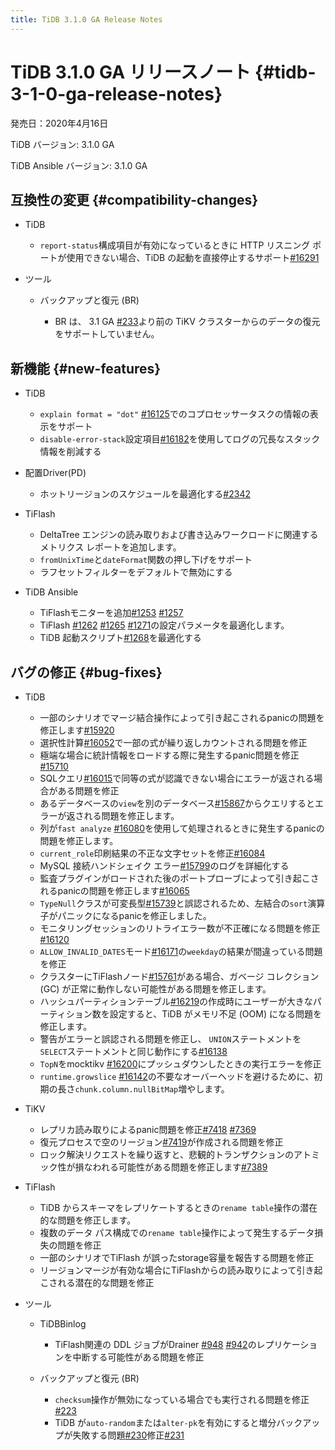 ```yaml
---
title: TiDB 3.1.0 GA Release Notes
---
```


# TiDB 3.1.0 GA リリースノート {#tidb-3-1-0-ga-release-notes}

発売日：2020年4月16日

TiDB バージョン: 3.1.0 GA

TiDB Ansible バージョン: 3.1.0 GA

## 互換性の変更 {#compatibility-changes}

-   TiDB

    -   `report-status`構成項目が有効になっているときに HTTP リスニング ポートが使用できない場合、TiDB の起動を直接停止するサポート[<a href="https://github.com/pingcap/tidb/pull/16291">#16291</a>](https://github.com/pingcap/tidb/pull/16291)

-   ツール

    -   バックアップと復元 (BR)

        -   BR は、 3.1 GA [<a href="https://github.com/pingcap/br/pull/233">#233</a>](https://github.com/pingcap/br/pull/233)より前の TiKV クラスターからのデータの復元をサポートしていません。

## 新機能 {#new-features}

-   TiDB

    -   `explain format = "dot"` [<a href="https://github.com/pingcap/tidb/pull/16125">#16125</a>](https://github.com/pingcap/tidb/pull/16125)でのコプロセッサータスクの情報の表示をサポート
    -   `disable-error-stack`設定項目[<a href="https://github.com/pingcap/tidb/pull/16182">#16182</a>](https://github.com/pingcap/tidb/pull/16182)を使用してログの冗長なスタック情報を削減する

-   配置Driver(PD)

    -   ホットリージョンのスケジュールを最適化する[<a href="https://github.com/pingcap/pd/pull/2342">#2342</a>](https://github.com/pingcap/pd/pull/2342)

-   TiFlash

    -   DeltaTree エンジンの読み取りおよび書き込みワークロードに関連するメトリクス レポートを追加します。
    -   `fromUnixTime`と`dateFormat`関数の押し下げをサポート
    -   ラフセットフィルターをデフォルトで無効にする

-   TiDB Ansible

    -   TiFlashモニターを追加[<a href="https://github.com/pingcap/tidb-ansible/pull/1253">#1253</a>](https://github.com/pingcap/tidb-ansible/pull/1253) [<a href="https://github.com/pingcap/tidb-ansible/pull/1257">#1257</a>](https://github.com/pingcap/tidb-ansible/pull/1257)
    -   TiFlash [<a href="https://github.com/pingcap/tidb-ansible/pull/1262">#1262</a>](https://github.com/pingcap/tidb-ansible/pull/1262) [<a href="https://github.com/pingcap/tidb-ansible/pull/1265">#1265</a>](https://github.com/pingcap/tidb-ansible/pull/1265) [<a href="https://github.com/pingcap/tidb-ansible/pull/1271">#1271</a>](https://github.com/pingcap/tidb-ansible/pull/1271)の設定パラメータを最適化します。
    -   TiDB 起動スクリプト[<a href="https://github.com/pingcap/tidb-ansible/pull/1268">#1268</a>](https://github.com/pingcap/tidb-ansible/pull/1268)を最適化する

## バグの修正 {#bug-fixes}

-   TiDB

    -   一部のシナリオでマージ結合操作によって引き起こされるpanicの問題を修正します[<a href="https://github.com/pingcap/tidb/pull/15920">#15920</a>](https://github.com/pingcap/tidb/pull/15920)
    -   選択性計算[<a href="https://github.com/pingcap/tidb/pull/16052">#16052</a>](https://github.com/pingcap/tidb/pull/16052)で一部の式が繰り返しカウントされる問題を修正
    -   極端な場合に統計情報をロードする際に発生するpanic問題を修正[<a href="https://github.com/pingcap/tidb/pull/15710">#15710</a>](https://github.com/pingcap/tidb/pull/15710)
    -   SQLクエリ[<a href="https://github.com/pingcap/tidb/pull/16015">#16015</a>](https://github.com/pingcap/tidb/pull/16015)で同等の式が認識できない場合にエラーが返される場合がある問題を修正
    -   あるデータベースの`view`を別のデータベース[<a href="https://github.com/pingcap/tidb/pull/15867">#15867</a>](https://github.com/pingcap/tidb/pull/15867)からクエリするとエラーが返される問題を修正します。
    -   列が`fast analyze` [<a href="https://github.com/pingcap/tidb/pull/16080">#16080</a>](https://github.com/pingcap/tidb/pull/16080)を使用して処理されるときに発生するpanicの問題を修正します。
    -   `current_role`印刷結果の不正な文字セットを修正[<a href="https://github.com/pingcap/tidb/pull/16084">#16084</a>](https://github.com/pingcap/tidb/pull/16084)
    -   MySQL 接続ハンドシェイク エラー[<a href="https://github.com/pingcap/tidb/pull/15799">#15799</a>](https://github.com/pingcap/tidb/pull/15799)のログを詳細化する
    -   監査プラグインがロードされた後のポートプローブによって引き起こされるpanicの問題を修正します[<a href="https://github.com/pingcap/tidb/pull/16065">#16065</a>](https://github.com/pingcap/tidb/pull/16065)
    -   `TypeNull`クラスが可変長型[<a href="https://github.com/pingcap/tidb/pull/15739">#15739</a>](https://github.com/pingcap/tidb/pull/15739)と誤認されるため、左結合の`sort`演算子がパニックになるpanicを修正しました。
    -   モニタリングセッションのリトライエラー数が不正確になる問題を修正[<a href="https://github.com/pingcap/tidb/pull/16120">#16120</a>](https://github.com/pingcap/tidb/pull/16120)
    -   `ALLOW_INVALID_DATES`モード[<a href="https://github.com/pingcap/tidb/pull/16171">#16171</a>](https://github.com/pingcap/tidb/pull/16171)の`weekday`の結果が間違っている問題を修正
    -   クラスターにTiFlashノード[<a href="https://github.com/pingcap/tidb/pull/15761">#15761</a>](https://github.com/pingcap/tidb/pull/15761)がある場合、ガベージ コレクション (GC) が正常に動作しない可能性がある問題を修正します。
    -   ハッシュパーティションテーブル[<a href="https://github.com/pingcap/tidb/pull/16219">#16219</a>](https://github.com/pingcap/tidb/pull/16219)の作成時にユーザーが大きなパーティション数を設定すると、TiDB がメモリ不足 (OOM) になる問題を修正します。
    -   警告がエラーと誤認される問題を修正し、 `UNION`ステートメントを`SELECT`ステートメントと同じ動作にする[<a href="https://github.com/pingcap/tidb/pull/16138">#16138</a>](https://github.com/pingcap/tidb/pull/16138)
    -   `TopN`をmocktikv [<a href="https://github.com/pingcap/tidb/pull/16200">#16200</a>](https://github.com/pingcap/tidb/pull/16200)にプッシュダウンしたときの実行エラーを修正
    -   `runtime.growslice` [<a href="https://github.com/pingcap/tidb/pull/16142">#16142</a>](https://github.com/pingcap/tidb/pull/16142)の不要なオーバーヘッドを避けるために、初期の長さ`chunk.column.nullBitMap`増やします。

-   TiKV

    -   レプリカ読み取りによるpanic問題を修正[<a href="https://github.com/tikv/tikv/pull/7418">#7418</a>](https://github.com/tikv/tikv/pull/7418) [<a href="https://github.com/tikv/tikv/pull/7369">#7369</a>](https://github.com/tikv/tikv/pull/7369)
    -   復元プロセスで空のリージョン[<a href="https://github.com/tikv/tikv/pull/7419">#7419</a>](https://github.com/tikv/tikv/pull/7419)が作成される問題を修正
    -   ロック解決リクエストを繰り返すと、悲観的トランザクションのアトミック性が損なわれる可能性がある問題を修正します[<a href="https://github.com/tikv/tikv/pull/7389">#7389</a>](https://github.com/tikv/tikv/pull/7389)

-   TiFlash

    -   TiDB からスキーマをレプリケートするときの`rename table`操作の潜在的な問題を修正します。
    -   複数のデータ パス構成での`rename table`操作によって発生するデータ損失の問題を修正
    -   一部のシナリオでTiFlash が誤ったstorage容量を報告する問題を修正
    -   リージョンマージが有効な場合にTiFlashからの読み取りによって引き起こされる潜在的な問題を修正

-   ツール

    -   TiDBBinlog

        -   TiFlash関連の DDL ジョブがDrainer [<a href="https://github.com/pingcap/tidb-binlog/pull/948">#948</a>](https://github.com/pingcap/tidb-binlog/pull/948) [<a href="https://github.com/pingcap/tidb-binlog/pull/942">#942</a>](https://github.com/pingcap/tidb-binlog/pull/942)のレプリケーションを中断する可能性がある問題を修正

    -   バックアップと復元 (BR)

        -   `checksum`操作が無効になっている場合でも実行される問題を修正[<a href="https://github.com/pingcap/br/pull/223">#223</a>](https://github.com/pingcap/br/pull/223)
        -   TiDB が`auto-random`または`alter-pk`を有効にすると増分バックアップが失敗する問題[<a href="https://github.com/pingcap/br/pull/230">#230</a>](https://github.com/pingcap/br/pull/230)修正[<a href="https://github.com/pingcap/br/pull/231">#231</a>](https://github.com/pingcap/br/pull/231)
